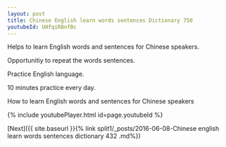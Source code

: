 ```yaml
---
layout: post
title: Chinese English learn words sentences Dictionary 750 
youtubeId: UHfqiRBnfBc
---
```

 
 
Helps to learn English words and sentences for Chinese speakers.

Opportunitiy to repeat the words sentences. 

Practice English language. 
 
10 minutes practice every day. 
 
How to learn English words and sentences for Chinese speakers 
 
{% include youtubePlayer.html id=page.youtubeId %}
 
 
[Next]({{ site.baseurl }}{% link  split1/_posts/2016-06-08-Chinese english learn words sentences dictionary 432 .md%})
 
